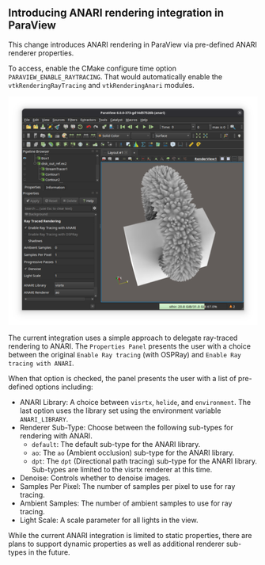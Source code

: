## Introducing ANARI rendering integration in ParaView

This change introduces ANARI rendering in ParaView via pre-defined ANARI renderer properties.

To access, enable the CMake configure time option `PARAVIEW_ENABLE_RAYTRACING`.
That would automatically enable the `vtkRenderingRayTracing` and
`vtkRenderingAnari` modules.

![ANARI integration](anari_in_paraview.png)

The current integration uses a simple approach to delegate ray-traced rendering
to ANARI. The `Properties Panel` presents the user with a choice between the
original `Enable Ray tracing` (with OSPRay) and `Enable Ray tracing with ANARI`.

When that option is checked, the panel presents the user with a list of
pre-defined options including:

- ANARI Library: A choice between `visrtx`, `helide`, and `environment`. The
last option uses the library set using the environment variable
`ANARI_LIBRARY`.
- Renderer Sub-Type: Choose between the following sub-types for rendering with
ANARI.
    - `default`: The default sub-type for the ANARI library.
    - `ao`: The `ao` (Ambient occlusion) sub-type for the ANARI library.
    - `dpt`: The `dpt` (Directional path tracing) sub-type for the ANARI
    library. Sub-types are limited to the visrtx renderer at this time.
- Denoise: Controls whether to denoise images.
- Samples Per Pixel: The number of samples per pixel to use for ray tracing.
- Ambient Samples: The number of ambient samples to use for ray tracing.
- Light Scale: A scale parameter for all lights in the view.

While the current ANARI integration is limited to static properties, there are
plans to support dynamic properties as well as additional renderer sub-types in
the future.
